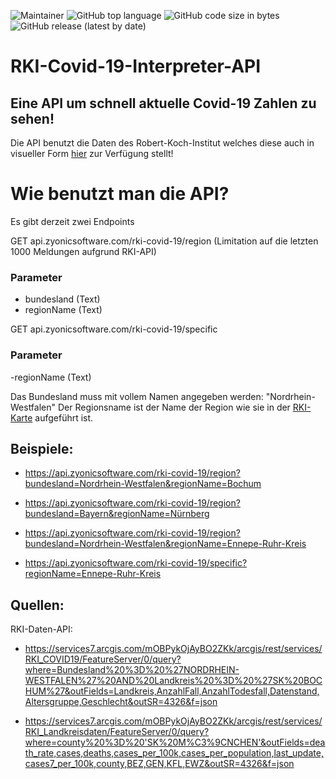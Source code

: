 ![Maintainer](https://img.shields.io/badge/Maintainer-AzraAnimating-blue?style=for-the-badge)
![GitHub top language](https://img.shields.io/github/languages/top/AzraAnimating/RKI-Covid-19-Interpreter-API?color=orange&style=for-the-badge)
![GitHub code size in bytes](https://img.shields.io/github/languages/code-size/AzraAnimating/RKI-Covid-19-Interpreter-API?style=for-the-badge)
![GitHub release (latest by date)](https://img.shields.io/github/v/release/AzraAnimating/RKI-Covid-19-Interpreter-API?style=for-the-badge)
# RKI-Covid-19-Interpreter-API
## Eine API um schnell aktuelle Covid-19 Zahlen zu sehen!

Die API benutzt die Daten des Robert-Koch-Institut welches diese auch in visueller Form [hier](https://experience.arcgis.com/experience/478220a4c454480e823b17327b2bf1d4/page/page_1/) zur Verfügung stellt!

# Wie benutzt man die API?

Es gibt derzeit zwei Endpoints

GET api.zyonicsoftware.com/rki-covid-19/region (Limitation auf die letzten 1000 Meldungen aufgrund RKI-API)

### Parameter
- bundesland (Text)
- regionName (Text)

GET api.zyonicsoftware.com/rki-covid-19/specific

### Parameter
-regionName (Text)

Das Bundesland muss mit vollem Namen angegeben werden: "Nordrhein-Westfalen"
Der Regionsname ist der Name der Region wie sie in der [RKI-Karte](https://experience.arcgis.com/experience/478220a4c454480e823b17327b2bf1d4/page/page_1/) aufgeführt ist.

## Beispiele:

- https://api.zyonicsoftware.com/rki-covid-19/region?bundesland=Nordrhein-Westfalen&regionName=Bochum
- https://api.zyonicsoftware.com/rki-covid-19/region?bundesland=Bayern&regionName=Nürnberg
- https://api.zyonicsoftware.com/rki-covid-19/region?bundesland=Nordrhein-Westfalen&regionName=Ennepe-Ruhr-Kreis

- https://api.zyonicsoftware.com/rki-covid-19/specific?regionName=Ennepe-Ruhr-Kreis




## Quellen:

RKI-Daten-API:
- https://services7.arcgis.com/mOBPykOjAyBO2ZKk/arcgis/rest/services/RKI_COVID19/FeatureServer/0/query?where=Bundesland%20%3D%20%27NORDRHEIN-WESTFALEN%27%20AND%20Landkreis%20%3D%20%27SK%20BOCHUM%27&outFields=Landkreis,AnzahlFall,AnzahlTodesfall,Datenstand,Altersgruppe,Geschlecht&outSR=4326&f=json


- https://services7.arcgis.com/mOBPykOjAyBO2ZKk/arcgis/rest/services/RKI_Landkreisdaten/FeatureServer/0/query?where=county%20%3D%20'SK%20M%C3%9CNCHEN'&outFields=death_rate,cases,deaths,cases_per_100k,cases_per_population,last_update,cases7_per_100k,county,BEZ,GEN,KFL,EWZ&outSR=4326&f=json

